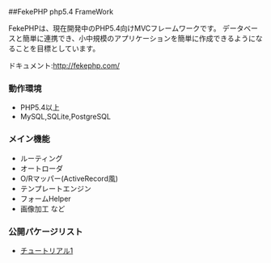 ##FekePHP  php5.4 FrameWork

FekePHPは、現在開発中のPHP5.4向けMVCフレームワークです。
データベースと簡単に連携でき、小中規模のアプリケーションを簡単に作成できるようになることを目標としています。

ドキュメント:http://fekephp.com/

### 動作環境
* PHP5.4以上
* MySQL,SQLite,PostgreSQL

### メイン機能
* ルーティング
* オートローダ
* O/Rマッパー(ActiveRecord風)
* テンプレートエンジン
* フォームHelper
* 画像加工
など


### 公開パケージリスト
* [チュートリアル1](https://github.com/FekePHP/Tutorial1)


